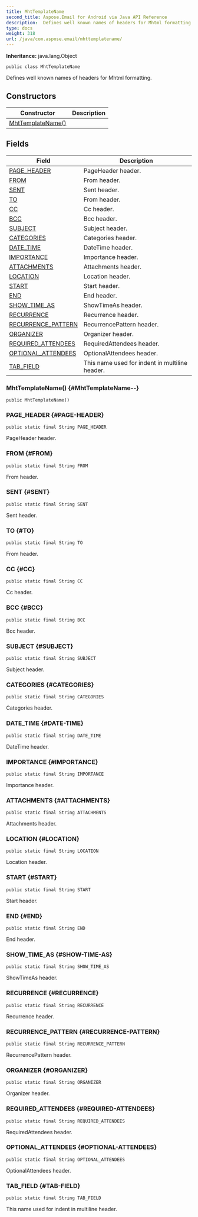 ```yaml
---
title: MhtTemplateName
second_title: Aspose.Email for Android via Java API Reference
description:  Defines well known names of headers for Mhtml formatting.
type: docs
weight: 318
url: /java/com.aspose.email/mhttemplatename/
---
```

**Inheritance:**
java.lang.Object
```
public class MhtTemplateName
```

Defines well known names of headers for Mhtml formatting.
## Constructors

| Constructor | Description |
| --- | --- |
| [MhtTemplateName()](#MhtTemplateName--) |  |
## Fields

| Field | Description |
| --- | --- |
| [PAGE_HEADER](#PAGE-HEADER) | PageHeader header. |
| [FROM](#FROM) | From header. |
| [SENT](#SENT) | Sent header. |
| [TO](#TO) | From header. |
| [CC](#CC) | Cc header. |
| [BCC](#BCC) | Bcc header. |
| [SUBJECT](#SUBJECT) | Subject header. |
| [CATEGORIES](#CATEGORIES) | Categories header. |
| [DATE_TIME](#DATE-TIME) | DateTime header. |
| [IMPORTANCE](#IMPORTANCE) | Importance header. |
| [ATTACHMENTS](#ATTACHMENTS) | Attachments header. |
| [LOCATION](#LOCATION) | Location header. |
| [START](#START) | Start header. |
| [END](#END) | End header. |
| [SHOW_TIME_AS](#SHOW-TIME-AS) | ShowTimeAs header. |
| [RECURRENCE](#RECURRENCE) | Recurrence header. |
| [RECURRENCE_PATTERN](#RECURRENCE-PATTERN) | RecurrencePattern header. |
| [ORGANIZER](#ORGANIZER) | Organizer header. |
| [REQUIRED_ATTENDEES](#REQUIRED-ATTENDEES) | RequiredAttendees header. |
| [OPTIONAL_ATTENDEES](#OPTIONAL-ATTENDEES) | OptionalAttendees header. |
| [TAB_FIELD](#TAB-FIELD) | This name used for indent in multiline header. |
### MhtTemplateName() {#MhtTemplateName--}
```
public MhtTemplateName()
```


### PAGE_HEADER {#PAGE-HEADER}
```
public static final String PAGE_HEADER
```


PageHeader header.

### FROM {#FROM}
```
public static final String FROM
```


From header.

### SENT {#SENT}
```
public static final String SENT
```


Sent header.

### TO {#TO}
```
public static final String TO
```


From header.

### CC {#CC}
```
public static final String CC
```


Cc header.

### BCC {#BCC}
```
public static final String BCC
```


Bcc header.

### SUBJECT {#SUBJECT}
```
public static final String SUBJECT
```


Subject header.

### CATEGORIES {#CATEGORIES}
```
public static final String CATEGORIES
```


Categories header.

### DATE_TIME {#DATE-TIME}
```
public static final String DATE_TIME
```


DateTime header.

### IMPORTANCE {#IMPORTANCE}
```
public static final String IMPORTANCE
```


Importance header.

### ATTACHMENTS {#ATTACHMENTS}
```
public static final String ATTACHMENTS
```


Attachments header.

### LOCATION {#LOCATION}
```
public static final String LOCATION
```


Location header.

### START {#START}
```
public static final String START
```


Start header.

### END {#END}
```
public static final String END
```


End header.

### SHOW_TIME_AS {#SHOW-TIME-AS}
```
public static final String SHOW_TIME_AS
```


ShowTimeAs header.

### RECURRENCE {#RECURRENCE}
```
public static final String RECURRENCE
```


Recurrence header.

### RECURRENCE_PATTERN {#RECURRENCE-PATTERN}
```
public static final String RECURRENCE_PATTERN
```


RecurrencePattern header.

### ORGANIZER {#ORGANIZER}
```
public static final String ORGANIZER
```


Organizer header.

### REQUIRED_ATTENDEES {#REQUIRED-ATTENDEES}
```
public static final String REQUIRED_ATTENDEES
```


RequiredAttendees header.

### OPTIONAL_ATTENDEES {#OPTIONAL-ATTENDEES}
```
public static final String OPTIONAL_ATTENDEES
```


OptionalAttendees header.

### TAB_FIELD {#TAB-FIELD}
```
public static final String TAB_FIELD
```


This name used for indent in multiline header.

